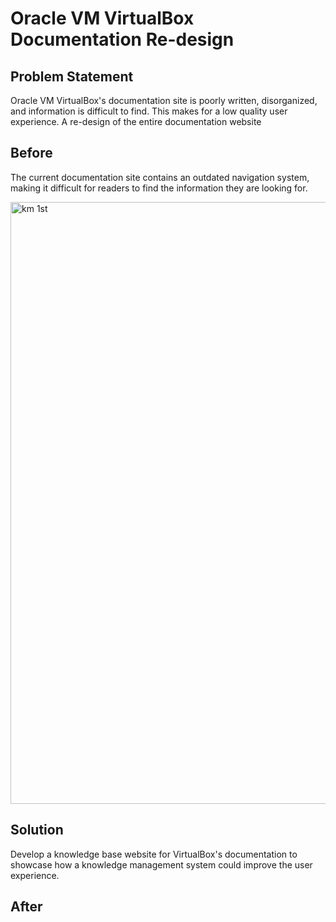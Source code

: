 # Oracle VM VirtualBox Documentation Re-design

## Problem Statement 

Oracle VM VirtualBox's documentation site is poorly written, disorganized, and information is difficult to find. This makes for a low quality user experience. A re-design of the entire documentation website 

## Before
The current documentation site contains an outdated navigation system, making it difficult for readers to find the information they are looking for.

<img width="963" alt="km 1st" src="https://github.com/bieniaragwen/technicalwritingportfolio/assets/152110486/760c7a4a-a9e4-459f-b2cc-b3fbc75b75bc">



## Solution 

Develop a knowledge base website for VirtualBox's documentation to showcase how a knowledge management system could improve the user experience.


## After


